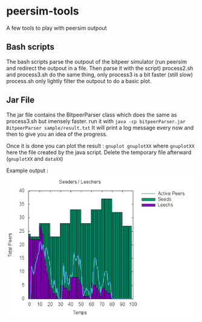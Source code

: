 # peersim-tools
A few tools to play with peersim outpout

## Bash scripts

The bash scripts parse the outpout of the bitpeer simulator (run peersim and redirect the outpout in a file. Then parse it with the script)
process2.sh and process3.sh do the same thing, only process3 is a bit faster (still slow)
process.sh  only lightly filter the outpout to do a basic plot.

## Jar File

The jar file contains the BitpeerParser class which does the same as process3.sh but imensely faster.
run it with `java -cp bitpeerParser.jar BitpeerParser sample/result.txt`
It will print a log message every now and then to give you an idea of the progress.

Once it is done you can plot the result : 
`gnuplot gnuplotXX` where `gnuplotXX` here the file created by the java script. Delete the temporary file afterward (`gnuplotXX` and `dataXX`)

Example output : 
![alt text](sample/gnuplot2.jpg)
